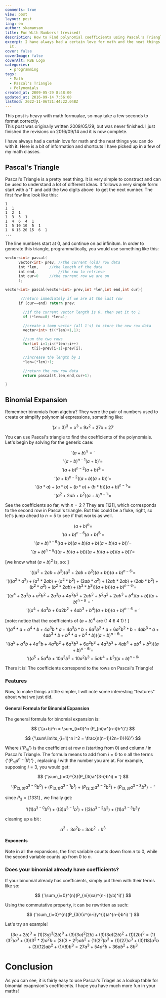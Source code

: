 ```yaml
---
comments: true
view: post
layout: post
lang: en
author: skamansam
title: Fun With Numbers! (revised)
description: How to Find polynomial coefficients using Pascal's Triangle
excerpt: I have always had a certain love for math and the neat things you can do with
  it.
cover: false
coverImage: false
coverAlt: RBE Logo
categories:
  - programming
tags:
  - Math
  - Pascal's Triangle
  - Polynomials
created_at: 2009-05-29 8:48:00
updated_at: 2016-09-14 7:56:00
lastmod: 2022-11-06T21:44:22.048Z
---
```


<link rel="stylesheet" href="https://cdnjs.cloudflare.com/ajax/libs/KaTeX/0.5.1/katex.min.css">

<div class='notice'>
  This post is heavy with math formualae, so may take a few seconds to format correctly.
</div>

<div class='notice'>
  This post was originally written 2009/05/29, but was never finished. I just
  finished the revisions on 2016/09/14 and it is now complete.
</div>

I have always had a certain love for math and the neat things you can do with it. Here is a bit of information and shortcuts I have picked up in a few of my math classes.

## Pascal's Triangle
Pascal's Triangle is a pretty neat thing. It is very simple to construct and can be used to understand a lot of different ideas. It follows a very simple form: start with a '1' and add the two digits above  to get the next number. The first few line look like this:

<div class='center'>

```
1
1  1
1  2  1
1  3  3  1
1  4  6  4  1
1  5 10 10  5  1
1  6 15 20 15  6  1
...
```

</div>

The line numbers start at 0, and continue on ad infinitum. In order to generate this triangle, programmatically, you would use something like this:

```cpp
vector<int> pascal(
      vector<int> prev, //the current (old) row data
      int *len,		//the length of the data
      int end,			//the row to retrieve
      int cur=0		//the current row we are on
      );

vector<int> pascal(vector<int> prev,int *len,int end,int cur){

       //return immediately if we are at the last row
      if (cur==end) return prev;

     	//if the current vector length is 0, then set it to 1
      	if (*len==0) *len=1;

      	//create a temp vector (all 1's) to store the new row data
      	vector<int> t((*len)+1,1);

      	//sum the two rows
      	for(int i=1;i<(*len);i++)
            t[i]=prev[i-1]+prev[i];

      	//increase the length by 1
      	*len=(*len)+1;

      	//return the new row data
      	return pascal(t,len,end,cur+1);

}
```

## Binomial Expansion
Remember binomials from algebra? They were the pair of numbers used to create or simplify polynomial expressions, something like:

$$ 
{'( x + 3 )^3 = x^3 + 9x^2 + 27x + 27 '}
$$

You can use Pascal's triangle to find the coefficients of the polynomials. Let's begin by solving for the generic  case:

$$
{'(a+b)^n = '}
$$
$$
{'(a+b)^{n-1}(a+b)'} = 
$$
$$
{'(a+b)^{n-2}(a+b)^2'} = 
$$
$$
{'(a+b)^{n-2}((a+b)(a+b))'} = 
$$
$$
{'( (a*a) + (a*b) + (b*a) + (b*b) )(a+b)^{n-1} '}= 
$$
$$
{'(a^2+2ab+b^2)(a+b)^{n-1}'} = 
$$

See the coefficients so far, with $n = 2$ ? They are $[1 2 1]$, which corresponds
to the second row in Pascal's triangle. But this could be a fluke, right, so
let's jump ahead to $n = 5$ to see if that works as well.


$$
(a+b)^n = 
$$
$$
{'(a+b)^{n-6}(a+b)^5'} = 
$$
$$
{'(a+b)^{n-6}( (a+b) (a+b) (a+b) (a+b) (a+b) )'} = 
$$
$$
{'(a+b)^{n-6}( ( (a+b)(a+b) )( (a+b)(a+b) ) (a+b) )'} = 
$$

[we know what $(a+b)^2$ is, so: ]

$$
{'(( a^2+2ab+b^2 )( a^2+2ab+b^2 )(a+b) )(a+b)^{n-6}'} =
$$
$$
{'( ( (a^2*a^2)+(a^2*2ab) + (a^2*b^2) + ( 2ab*a^2) + (2ab*2ab) + (2ab*b^2) + (b^2*a^2)+(b^2*2ab) + (b^2*b^2) ) (a+b) )(a+b)^{n-6}'} = 
$$
$$
{'( ( a^4 + 2a^3b+ a^2b^2 + 2a^3b + 4a^2b^2 + 2ab^3 + b^2a^2 + 2ab^3+ b^4) (a+b) )(a+b)^{n-6} ='}
$$
$$
{'( ( a^4 + 4a^3b + 6a2b^2 + 4ab^3+b^4) (a+b) )(a+b)^{n-6} = '}
$$

[note: notice that the coefficients of $(a+b)^4$ are (1 4 6 4 1) ! ]
$$
{'( ( a^4*a + a^4*b + 4a^3b*a + 4a^3b*b + 6a^2b^2*a + 6a^2b^2*b + 4ab^3*a + 4ab^3*b + b^4*a+b^4*b))(a+b)^{n-6}'} =
$$
$$
{'( ( a^5 + a^4b + 4a^4b + 4a^3b^2 + 6a^3b^2 + 6a^2b^3 + 4a^2b^3 + 4ab^4 + ab^4+b^5))(a+b)^{n-6}'}=
$$
$$
{'( ( a^5 +5a^4b + 10a^3b^2 + 10a^2b^3 + 5ab^4 + b^5)(a+b)^{n-6}'}
$$


There it is! The coefficients correspond to the rows on Pascal's Triangle!

### Features
Now, to make things a little simpler, I will note some interesting "features" about what we just did.

#### General Formula for Binomial Expansion
The general formula for binomial expansion is:

$$
{'(a+b)^n = \sum_{i=0}^n (P_{ni}a^{n-i}b^i)'}
$$

$$
{'\sum\limits_{i=1}^n i^2 = \frac{n(n+1)(2n+1)}{6}'}
$$

Where {'$P_{ni}$'} is the coefficient at row $n$ (starting from 0) and column $i$ in
Pascal's Triangle. The formula means to add from $i=0$ to $n$ all the terms
{'$(P_{ni}a^{n-i}b^i)$'} , replacing $i$ with the number you are at. For example,
supposing $i=3$, you would get:


$$
{'\sum_{i=0}^{3}(P_{3i}a^{3-i}b^i) = '}
$$

$$
{'(P_{(3,0)}a^{3-0}b^0) + (P_{(3,1)}a^{3-1}b^1) + (P_{(3,2)}a^{3-2}b^2) + (P_{(3,3)}a^{3-3}b^3) = '}
$$

since $P_3 = [1 3 3 1]$ , we finally get:

$$
{'((1)a^{3-0}b^0) + ((3)a^{3-1}b^1) + ((3)a^{3-2}b^2) + ((1)a^{3-3}b^3) '}
$$

cleaning up a bit :

$$
a^3 + 3a^2b + 3ab^2 + b^3
$$


#### Exponents
Note in all the expansions, the first variable counts down from $n$ to $0$, while the second variable counts up from $0$ to $n$.

### Does your binomial already have coefficients?
If your binomial already has coefficients, simply put them with their terms like so:

$$
{'\sum_{i=0}^{n}(P_{ni}(xa)^{n-i}(yb)^i)'}
$$

Using the commutative property, it can be rewritten as such:

$$
{'\sum_{i=0}^{n}(P_{3i}(x^{n-i}y^{i})a^{n-i}b^i) '}
$$

Let's try an example!

$$
(3a+2b)^3 =
(1)(3a)^{3}(2b)^0 + (3)(3a)^{2}(2b) + (3)(3a)(2b)^2 + (1)(2b)^3 =
(1)(3^3)a^3 + (3)(3^2*2)a^{2}b + (3)(3*2^2)ab^2 + (1)(2^3)b^3 =
(1)(27)a^3 + (3)(18)a^{2}b + (3)(12)ab^2 + (1)(8)b^3 =
27a^3 + 54a^{2}b + 36ab^2 + 8b^3
$$

# Conclusion

As you can see, it is fairly easy to use Pascal's Triagel as a lookup table for
binomial exapnsion's coefficients. I hope you have much more fun in your maths!
